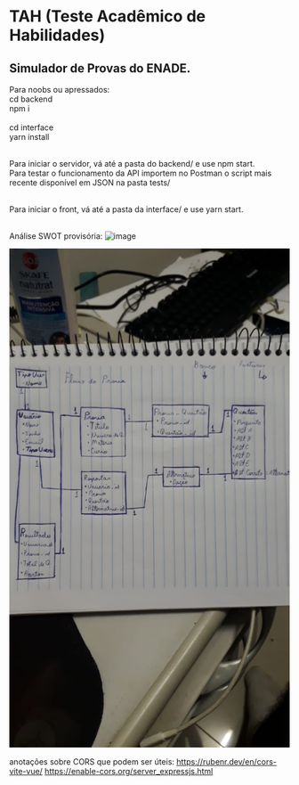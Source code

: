 # TAH (Teste Acadêmico de Habilidades)

## Simulador de Provas do ENADE.
Para noobs ou apressados: <br/>
cd backend <br/>
npm i <br/><br/>
cd interface <br/>
yarn install <br/><br/>

Para iniciar o servidor, vá até a pasta do backend/ e use npm start. <br/>
Para testar o funcionamento da API importem no Postman o script mais recente disponível em JSON na pasta tests/ <br/><br/>

Para iniciar o front, vá até a pasta da interface/ e use yarn start. <br/><br/>

Análise SWOT provisória:
![image](https://user-images.githubusercontent.com/78800453/161669976-70d1401a-6fba-4ff2-8d22-31103d0316de.png)

![image](https://github.com/marcossiuves/TAH/blob/main/WhatsApp%20Image%202022-04-04%20at%2020.18.33.jpeg)


anotações sobre CORS que podem ser úteis:
https://rubenr.dev/en/cors-vite-vue/
https://enable-cors.org/server_expressjs.html

